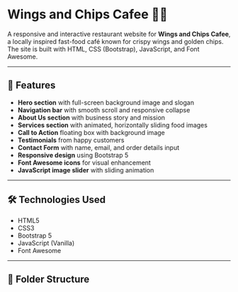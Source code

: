 # Wings and Chips Cafee 🍗🍟

A responsive and interactive restaurant website for **Wings and Chips Cafee**, a locally inspired fast-food café known for crispy wings and golden chips. The site is built with HTML, CSS (Bootstrap), JavaScript, and Font Awesome.

---

## 📸 Features

- **Hero section** with full-screen background image and slogan
- **Navigation bar** with smooth scroll and responsive collapse
- **About Us section** with business story and mission
- **Services section** with animated, horizontally sliding food images
- **Call to Action** floating box with background image
- **Testimonials** from happy customers
- **Contact Form** with name, email, and order details input
- **Responsive design** using Bootstrap 5
- **Font Awesome icons** for visual enhancement
- **JavaScript image slider** with sliding animation

---

## 🛠️ Technologies Used

- HTML5
- CSS3
- Bootstrap 5
- JavaScript (Vanilla)
- Font Awesome

---

## 📁 Folder Structure

